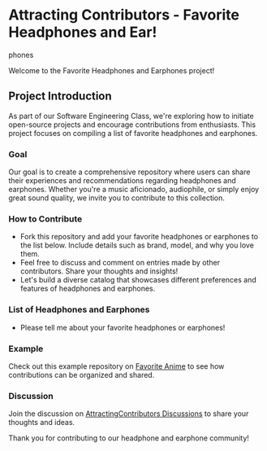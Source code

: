 
# Attracting Contributors - Favorite Headphones and Ear!
phones

Welcome to the Favorite Headphones and Earphones project!

## Project Introduction
As part of our Software Engineering Class, we're exploring how to initiate open-source projects and encourage contributions from enthusiasts. This project focuses on compiling a list of favorite headphones and earphones.

### Goal
Our goal is to create a comprehensive repository where users can share their experiences and recommendations regarding headphones and earphones. Whether you're a music aficionado, audiophile, or simply enjoy great sound quality, we invite you to contribute to this collection.

### How to Contribute
- Fork this repository and add your favorite headphones or earphones to the list below. Include details such as brand, model, and why you love them.
- Feel free to discuss and comment on entries made by other contributors. Share your thoughts and insights!
- Let's build a diverse catalog that showcases different preferences and features of headphones and earphones.

### List of Headphones and Earphones
- Please tell me about your favorite headphones or earphones!

### Example
Check out this example repository on [Favorite Anime](https://github.com/raux/AttractingContributors-Anime) to see how contributions can be organized and shared.

### Discussion
Join the discussion on [AttractingContributors Discussions](https://github.com/NAIST-SE/AttractingContributors/discussions/4) to share your thoughts and ideas.

Thank you for contributing to our headphone and earphone community!
